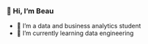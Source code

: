 ### 👋 Hi, I’m Beau
- 👀 I’m a data and business analytics student
- 🌱 I’m currently learning data engineering

<!---
beauuks/beauuks is a ✨ special ✨ repository because its `README.md` (this file) appears on your GitHub profile.
You can click the Preview link to take a look at your changes.
--->

